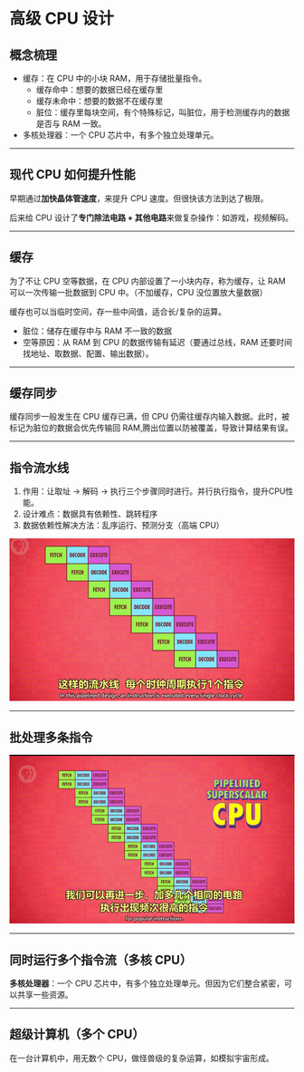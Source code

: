 # 高级 CPU 设计

## 概念梳理

- 缓存：在 CPU 中的小块 RAM，用于存储批量指令。
  - 缓存命中：想要的数据已经在缓存里
  - 缓存未命中：想要的数据不在缓存里
  - 脏位：缓存里每块空间，有个特殊标记，叫脏位，用于检测缓存内的数据是否与 RAM 一致。
- 多核处理器：一个 CPU 芯片中，有多个独立处理单元。

---

## 现代 CPU 如何提升性能

早期通过**加快晶体管速度**，来提升 CPU 速度。但很快该方法到达了极限。

后来给 CPU 设计了**专门除法电路 + 其他电路**来做复杂操作：如游戏，视频解码。

---

## 缓存

为了不让 CPU 空等数据，在 CPU 内部设置了一小块内存，称为缓存，让 RAM 可以一次传输一批数据到 CPU 中。（不加缓存，CPU 没位置放大量数据）

缓存也可以当临时空间，存一些中间值，适合长/复杂的运算。

- 脏位：储存在缓存中与 RAM 不一致的数据
- 空等原因：从 RAM 到 CPU 的数据传输有延迟（要通过总线，RAM 还要时间找地址、取数据、配置、输出数据）。

---

## 缓存同步

缓存同步一般发生在 CPU 缓存已满，但 CPU 仍需往缓存内输入数据。此时，被标记为脏位的数据会优先传输回 RAM,腾出位置以防被覆盖，导致计算结果有误。

---

## 指令流水线

1. 作用：让取址 → 解码 → 执行三个步骤同时进行。并行执行指令，提升CPU性能。
2. 设计难点：数据具有依赖性、跳转程序
3. 数据依赖性解决方法：乱序运行、预测分支（高端 CPU）

![9.1](./resources/9.1.png)

---

## 批处理多条指令

![9.2](./resources/9.2.png)

---

## 同时运行多个指令流（多核 CPU）

**多核处理器**：一个 CPU 芯片中，有多个独立处理单元。但因为它们整合紧密，可以共享一些资源。

---

## 超级计算机（多个 CPU）

在一台计算机中，用无数个 CPU，做怪兽级的复杂运算，如模拟宇宙形成。
